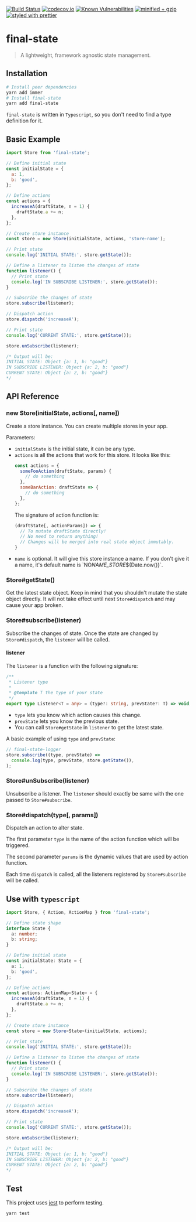 [![Build Status](https://travis-ci.com/final-state/final-state.svg?branch=master)](https://travis-ci.com/final-state/final-state)
[![codecov.io](https://codecov.io/gh/final-state/final-state/branch/master/graph/badge.svg)](https://codecov.io/gh/final-state/final-state)
[![Known Vulnerabilities](https://snyk.io/test/github/final-state/final-state/badge.svg)](https://snyk.io/test/github/final-state/final-state)
[![minified + gzip](https://badgen.net/bundlephobia/minzip/final-state@0.2.5)](https://bundlephobia.com/result?p=final-state@0.2.5)
[![styled with prettier](https://img.shields.io/badge/styled_with-prettier-ff69b4.svg)](https://github.com/prettier/prettier)

# final-state

> A lightweight, framework agnostic state management.

## Installation

```bash
# Install peer dependencies
yarn add immer
# Install final-state
yarn add final-state
```

`final-state` is written in `Typescript`, so you don't need to find a type definition for it.

## Basic Example

```javascript
import Store from 'final-state';

// Define initial state
const initialState = {
  a: 1,
  b: 'good',
};

// Define actions
const actions = {
  increaseA(draftState, n = 1) {
    draftState.a += n;
  },
};

// Create store instance
const store = new Store(initialState, actions, 'store-name');

// Print state
console.log('INITIAL STATE:', store.getState());

// Define a listener to listen the changes of state
function listener() {
  // Print state
  console.log('IN SUBSCRIBE LISTENER:', store.getState());
}

// Subscribe the changes of state
store.subscribe(listener);

// Dispatch action
store.dispatch('increaseA');

// Print state
console.log('CURRENT STATE:', store.getState());

store.unSubscribe(listener);

/* Output will be:
INITIAL STATE: Object {a: 1, b: "good"}
IN SUBSCRIBE LISTENER: Object {a: 2, b: "good"}
CURRENT STATE: Object {a: 2, b: "good"}
*/
```

## API Reference

### new Store(initialState, actions[, name])

Create a store instance. You can create multiple stores in your app.

Parameters:

- `initialState` is the initial state, it can be any type.
- `actions` is all the actions that work for this store. It looks like this:
  ```javascript
  const actions = {
    someFooAction(draftState, params) {
      // do something
    },
    someBarAction: draftState => {
      // do something
    },
  };
  ```
  The signature of action function is:
  ```javascript
  (draftState[, actionParams]) => {
    // To mutate draftState directly!
    // No need to return anything!
    // Changes will be merged into real state object immutably.
  }
  ```
- `name` is optional. It will give this store instance a name. If you don't give it a name, it's default name is \`NO*NAME_STORE*\${Date.now()}\`.

### Store#getState()

Get the latest state object. Keep in mind that you shouldn't mutate the state object directly. It will not take effect until next `Store#dispatch` and may cause your app broken.

### Store#subscribe(listener)

Subscribe the changes of state. Once the state are changed by `Store#dispatch`, the `listener` will be called.

#### listener

The `listener` is a function with the following signature:

```typescript
/**
 * Listener type
 *
 * @template T the type of your state
 */
export type Listener<T = any> = (type?: string, prevState?: T) => void;
```

- `type` lets you know which action causes this change.
- `prevState` lets you know the previous state.
- You can call `Store#getState` in `listener` to get the latest state.

A basic example of using `type` and `prevState`:

```javascript
// final-state-logger
store.subscribe((type, prevState) =>
  console.log(type, prevState, store.getState()),
);
```

### Store#unSubscribe(listener)

Unsubscribe a listener. The `listener` should exactly be same with the one passed to `Store#subscribe`.

### Store#dispatch(type[, params])

Dispatch an action to alter state.

The first parameter `type` is the name of the action function which will be triggered.

The second parameter `params` is the dynamic values that are used by action function.

Each time `dispatch` is called, all the listeners registered by `Store#subscribe` will be called.

## Use with `typescript`

```typescript
import Store, { Action, ActionMap } from 'final-state';

// Define state shape
interface State {
  a: number;
  b: string;
}

// Define initial state
const initialState: State = {
  a: 1,
  b: 'good',
};

// Define actions
const actions: ActionMap<State> = {
  increaseA(draftState, n = 1) {
    draftState.a += n;
  },
};

// Create store instance
const store = new Store<State>(initialState, actions);

// Print state
console.log('INITIAL STATE:', store.getState());

// Define a listener to listen the changes of state
function listener() {
  // Print state
  console.log('IN SUBSCRIBE LISTENER:', store.getState());
}

// Subscribe the changes of state
store.subscribe(listener);

// Dispatch action
store.dispatch('increaseA');

// Print state
console.log('CURRENT STATE:', store.getState());

store.unSubscribe(listener);

/* Output will be:
INITIAL STATE: Object {a: 1, b: "good"}
IN SUBSCRIBE LISTENER: Object {a: 2, b: "good"}
CURRENT STATE: Object {a: 2, b: "good"}
*/
```

## Test

This project uses [jest](https://jestjs.io/) to perform testing.

```bash
yarn test
```
